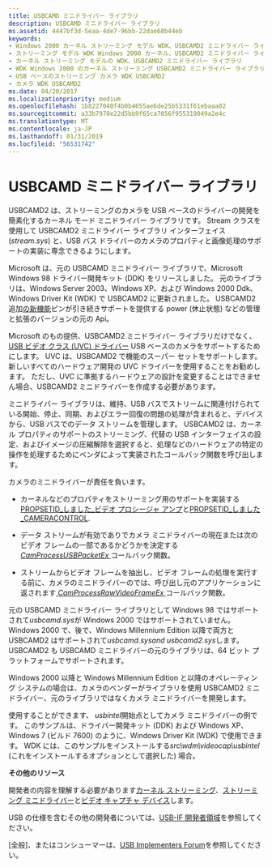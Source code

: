 ```yaml
---
title: USBCAMD ミニドライバー ライブラリ
description: USBCAMD ミニドライバー ライブラリ
ms.assetid: 4447bf3d-5eaa-4de7-96bb-22dae68b44eb
keywords:
- Windows 2000 カーネル ストリーミング モデル WDK、USBCAMD2 ミニドライバー ライブラリ
- ストリーミング モデル WDK Windows 2000 カーネル、USBCAMD2 ミニドライバー ライブラリ
- カーネル ストリーミング モデルの WDK、USBCAMD2 ミニドライバー ライブラリ
- WDK Windows 2000 のカーネル ストリーミング USBCAMD2 ミニドライバー ライブラリ
- USB ベースのストリーミング カメラ WDK USBCAMD2
- カメラ WDK USBCAMD2
ms.date: 04/20/2017
ms.localizationpriority: medium
ms.openlocfilehash: 1b8227040f4b0b4655ae6de25b5331f61ebaaa02
ms.sourcegitcommit: a33b7978e22d5bb9f65ca7056f955319049a2e4c
ms.translationtype: MT
ms.contentlocale: ja-JP
ms.lasthandoff: 01/31/2019
ms.locfileid: "56531742"
---
```

# <a name="usbcamd-minidriver-library"></a>USBCAMD ミニドライバー ライブラリ


USBCAMD2 は、ストリーミングのカメラを USB ベースのドライバーの開発を簡素化するカーネル モード ミニドライバー ライブラリです。 Stream クラスを使用して USBCAMD2 ミニドライバー ライブラリ インターフェイス (*stream.sys*) と、USB バス ドライバーのカメラのプロパティと画像処理のサポートの実装に専念できるようにします。

Microsoft は、元の USBCAMD ミニドライバー ライブラリで、Microsoft Windows 98 ドライバー開発キット (DDK) をリリースしました。 元のライブラリは、Windows Server 2003、Windows XP、および Windows 2000 Ddk、Windows Driver Kit (WDK) で USBCAMD2 に更新されました。 USBCAMD2 追加[の新機能](usbcamd2-features.md)ピンが引き続きサポートを提供する power (休止状態) などの管理と拡張のバージョンの元の Api。

Microsoft のもの提供、USBCAMD2 ミニドライバー ライブラリだけでなく、 [USB ビデオ クラス (UVC) ドライバー](usb-video-class-driver.md) USB ベースのカメラをサポートするためにします。 UVC は、USBCAMD2 で機能のスーパー セットをサポートします。 新しいすべてのハードウェア開発の UVC ドライバーを使用することをお勧めします。 ただし、UVC に準拠するハードウェアの設計を変更することはできません場合、USBCAMD2 ミニドライバーを作成する必要があります。

ミニドライバー ライブラリは、維持、USB バスでストリームに関連付けられている開始、停止、同期、およびエラー回復の問題の処理が含まれると、デバイスから、USB バスでのデータ ストリームを管理します。 USBCAMD2 は、カーネル プロパティのサポートのストリーミング、代替の USB インターフェイスの設定、およびイメージの圧縮解除を選択すると、処理などのハードウェアの特定の操作を処理するためにベンダによって実装されたコールバック関数を呼び出します。

カメラのミニドライバーが責任を負います。

-   カーネルなどのプロパティをストリーミング用のサポートを実装する[PROPSETID\_しました\_ビデオ プロシージャ アンプ](https://msdn.microsoft.com/library/windows/hardware/ff568122)と[PROPSETID\_しました\_CAMERACONTROL](https://msdn.microsoft.com/library/windows/hardware/ff567802).

-   データ ストリームが有効でありでカメラ ミニドライバーの現在または次のビデオ フレームの一部であるかどうかを決定する[ *CamProcessUSBPacketEx* ](https://msdn.microsoft.com/library/windows/hardware/ff557631)コールバック関数。

-   ストリームからビデオ フレームを抽出し、ビデオ フレームの処理を実行する前に、カメラのミニドライバーのでは、呼び出し元のアプリケーションに返されます[ *CamProcessRawVideoFrameEx* ](https://msdn.microsoft.com/library/windows/hardware/ff557625)コールバック関数。

元の USBCAMD ミニドライバー ライブラリとして Windows 98 ではサポートされて*usbcamd.sys*が Windows 2000 ではサポートされていません。 Windows 2000 で、後で、Windows Millennium Edition 以降で両方と USBCAMD2 はサポートされて*usbcamd.sysand usbcamd2.sys*します。 USBCAMD2 も USBCAMD ミニドライバーの元のライブラリは、64 ビット プラットフォームでサポートされます。

Windows 2000 以降と Windows Millennium Edition と以降のオペレーティング システムの場合は、カメラのベンダーがライブラリを使用 USBCAMD2 ミニドライバー、元のライブラリではなくカメラ ミニドライバーを開発します。

使用することができます、 *usbintel*開始点としてカメラ ミニドライバーの例です。 このサンプルは、ドライバー開発キット (DDK) および Windows XP、Windows 7 (ビルド 7600) のように、Windows Driver Kit (WDK) で使用できます。 WDK には、このサンプルをインストールする*src\\wdm\\videocap\\usbintel* (これをインストールするオプションとして選択した) 場合。

**その他のリソース**

開発者の内容を理解する必要があります[カーネル ストリーミング](kernel-streaming.md)、[ストリーミング ミニドライバー](https://msdn.microsoft.com/library/windows/hardware/ff568275)と[ビデオ キャプチャ デバイス](video-capture-devices.md)します。

USB の仕様を含むその他の開発者については、[USB-IF 開発者領域](https://go.microsoft.com/fwlink/p/?linkid=8781)を参照してください。

[全般]、またはコンシューマーは、[USB Implementers Forum](https://go.microsoft.com/fwlink/p/?linkid=8780)を参照してください。

 

 




